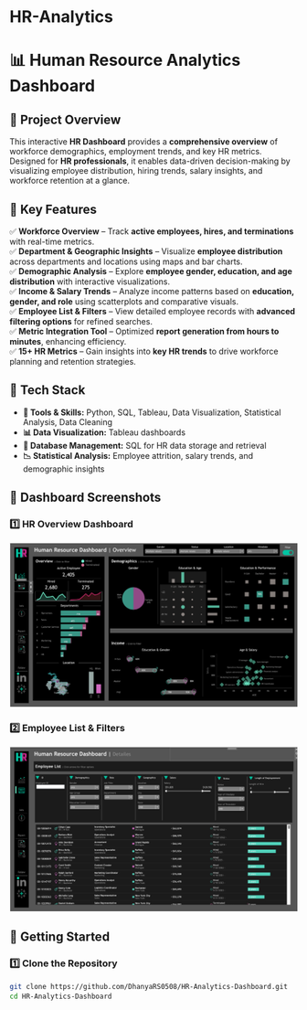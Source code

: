 # HR-Analytics
# 📊 Human Resource Analytics Dashboard  

## 📌 Project Overview  
This interactive **HR Dashboard** provides a **comprehensive overview** of workforce demographics, employment trends, and key HR metrics. Designed for **HR professionals**, it enables data-driven decision-making by visualizing employee distribution, hiring trends, salary insights, and workforce retention at a glance.  

## 🎯 Key Features  
✅ **Workforce Overview** – Track **active employees, hires, and terminations** with real-time metrics.  
✅ **Department & Geographic Insights** – Visualize **employee distribution** across departments and locations using maps and bar charts.  
✅ **Demographic Analysis** – Explore **employee gender, education, and age distribution** with interactive visualizations.  
✅ **Income & Salary Trends** – Analyze income patterns based on **education, gender, and role** using scatterplots and comparative visuals.  
✅ **Employee List & Filters** – View detailed employee records with **advanced filtering options** for refined searches.  
✅ **Metric Integration Tool** – Optimized **report generation from hours to minutes**, enhancing efficiency.  
✅ **15+ HR Metrics** – Gain insights into **key HR trends** to drive workforce planning and retention strategies.  

## 🔧 Tech Stack  
- **📌 Tools & Skills:** Python, SQL, Tableau, Data Visualization, Statistical Analysis, Data Cleaning  
- **📊 Data Visualization:** Tableau dashboards  
- **💾 Database Management:** SQL for HR data storage and retrieval  
- **📉 Statistical Analysis:** Employee attrition, salary trends, and demographic insights  

## 📸 Dashboard Screenshots  

### **1️⃣ HR Overview Dashboard**  
![HR Overview Dashboard](Icons%20&%20Images/hr_overview.png)  

### **2️⃣ Employee List & Filters**  
![Employee List Dashboard](Icons%20&%20Images/hr_employee_list.png)  

## 🚀 Getting Started  

### **1️⃣ Clone the Repository**  
```sh
git clone https://github.com/DhanyaRS0508/HR-Analytics-Dashboard.git
cd HR-Analytics-Dashboard
